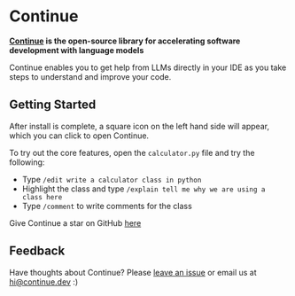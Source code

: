 # Continue

**[Continue](https://continue.dev/docs/) is the open-source library for accelerating software development with language models**

Continue enables you to get help from LLMs directly in your IDE as you take steps to understand and improve your code.

## Getting Started

After install is complete, a square icon on the left hand side will appear, which you can click to open Continue.

To try out the core features, open the `calculator.py` file and try the following:

- Type `/edit write a calculator class in python`
- Highlight the class and type `/explain tell me why we are using a class here`
- Type `/comment` to write comments for the class

Give Continue a star on GitHub [here](https://github.com/continuedev/continue)

## Feedback

Have thoughts about Continue? Please [leave an issue](https://github.com/continuedev/continue/issues/new) or email us at hi@continue.dev :)
